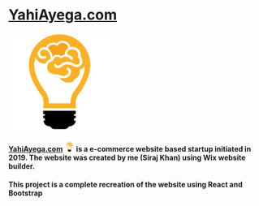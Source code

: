# [YahiAyega.com](https://www.yahiayega.com) 
<img src="https://github.com/sirajkhan831/yahiayega.com_React_Bootstrap/blob/masterv2/public/logo.png" alt="Logo" width="200"/>

#### [YahiAyega.com](https://www.yahiayega.com) <img src="https://github.com/sirajkhan831/yahiayega.com_React_Bootstrap/blob/masterv2/public/logo.png" alt="Logo" width="20"/> is a e-commerce website based startup initiated in 2019. The website was created by me (Siraj Khan) using Wix website builder.

#### This project is a complete recreation of the website using React and Bootstrap
